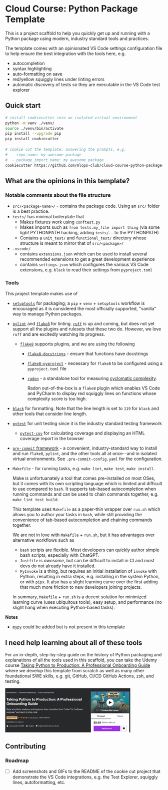 # Cloud Course: Python Package Template

This is a project scaffold to help you quickly get up and running with a Python package using
modern, industry standard tools and practices.

The template comes with an opinionated VS Code settings configuration file to help ensure
the best integration with the tools here, e.g.

- autocompletion
- syntax highlighting
- auto-formatting on save
- red/yellow squiggly lines under linting errors
- automatic discovery of tests so they are executable in the VS Code test explorer

## Quick start

```bash
# install cookiecutter into an isolated virtual environment
python -m venv ./venv/
source ./venv/bin/activate
pip install --upgrade pip
pip install cookiecutter

# cookie cut the template, answering the prompts, e.g.
#  - repo_name: my-awesome-package
#  - package_import_name: my_awesome_package
cookiecutter https://github.com/mlops-club/cloud-course-python-package-cookiecutter.git
```

## What are the opinions in this template?

### Notable comments about the file structure

- `src/<package-name>/` - contains the package code. Using an `src/` folder is a best practice.
- `tests/` has minimal boilerplate that
  - Makes fixtures work using `conftest.py`
  - Makes imports such as `from tests.my_file import thing` (via some *light* PYTHONPATH hacking, adding `tests/..` to the PYTHONPATH)
  - Contains a `unit_test/` and `functional_test/` directory whose structure is meant to mirror that of `src/<package>/`
- `.vscode/`
  - contains `extensions.json` which can be used to install several recommended extensions to get a great development experience
  - contains `settings.json` which configures the various VS Code extensions, e.g. `black` to read their settings from `pyproject.toml`

### Tools

This project template makes use of

- [`setuptools`](https://setuptools.pypa.io/en/latest/userguide/index.html) for packaging; a `pip` + `venv` + `setuptools` workflow is encouraged as it is considered the
  most officially supported, "vanilla" way to manage Python packages.
- [`pylint`](https://pylint.readthedocs.io/en/stable/) and [`flake8`](https://flake8.pycqa.org/en/latest/) for linting. [`ruff`](https://docs.astral.sh/ruff/) is up and coming, but does not yet support all the plugins and rulesets
  that these two do. However, we love `ruff` and are excitedly watching its progress.
  - [`flake8`](https://flake8.pycqa.org/en/latest/) supports plugins, and we are using the following
    - [`flake8-docstrings`](https://pypi.org/project/flake8-docstrings/) - ensure that functions have docstrings
    - [`flake8-pyproject`](https://pypi.org/project/Flake8-pyproject/) - necessary for `flake8` to be configured using a `pyproject.toml` file
    - [`radon`](https://radon.readthedocs.io/en/latest/intro.html) - a standalone tool for measuring [cyclomatic complexity](https://radon.readthedocs.io/en/latest/intro.html#cyclomatic-complexity).

      Radon out-of-the-box is a `flake8` plugin which enables VS Code and PyCharm to display red squiggly lines on functions whose complexity score is too high.
- [`black`](https://black.readthedocs.io/en/stable/) for formatting. Note that the line length is set to `119` for `black` and other tools that consider line length.
- [`pytest`](https://docs.pytest.org/en/8.2.x/) for unit testing since it is the industry standard testing framework
  - [`pytest-cov`](https://pytest-cov.readthedocs.io/en/latest/) for calculating coverage and displaying an HTML coverage report in the browser
- [`pre-commit` framework](https://pre-commit.com/) - a convenient, industry-standard way to install and run `flake8`, `pylint`, and the other tools all at once--and in isolated virtual environments. See `.pre-commit-config.yaml` for the configuration.
- `Makefile` - for running tasks, e.g. `make lint`, `make test`, `make install`.

  Make is unfortuanately a tool that
  comes pre-installed on most OSes, but it comes with its own scripting language which is limited and difficult to use compared to `bash`.
  It supports tab-based autocompletion when running commands and can be used to chain commands together, e.g. `make lint test build`.

  This template uses `Makefile` as a paper-thin wrapper over `run.sh` which allows you to author your tasks in `bash`, while
  still providing the convenience of tab-based autocompletion and chaining commands together.

  We are not in love with `Makefile` + `run.sh`, but it has advantages over alternative workflows such as

  - `bash` scripts are flexible. Most developers can quickly author simple bash scripts, especially with ChatGPT.
  - `Justfile` is *awesome*, but can be difficult to install in CI and most devs do not already have it installed.
  - `PyInvoke` is a thing, but requires an initial installation of `invoke` with Python, resulting in extra steps,
    e.g. installing in the system Python, or with `pipx`. It also has a slight learning curve over the first
    adding that much more friction to new developers joining projects.

  In summary, `Makefile` + `run.sh` is a decent solution for minimized learning curve (uses ubiquitous tools), easy setup,
  and performance (no slight hang when executing Python-based tasks).

**Notes**

- [`mypy`](https://mypy.readthedocs.io/en/stable/) could be added but is not present in this template

## I need help learning about all of these tools

For an in-depth, step-by-step guide on the history of Python packaging and explanations of all
the tools used in this scaffold, you can take the Udemy course
[Taking Python to Production: A Professional Onboarding Guide](https://www.udemy.com/course/setting-up-the-linux-terminal-for-software-development/?referralCode=EE86AF0C55EE90E3C8AE) where
we develop this template from scratch as well as many other foundational SWE skills, e.g. git, GitHub, CI/CD GitHub Actions, zsh, and testing.

<img src="./assets/taking-python-to-production.png" alt="Taking Python to Production Thumbnail" style="max-width: 400px;">

## Contributing

### Roadmap

- [ ] Add screenshots and GIFs to the README of the cookie cut project that demonstrate
      the VS Code integrations, e.g. the Test Explorer, squiggly lines, autoformatting, etc.
